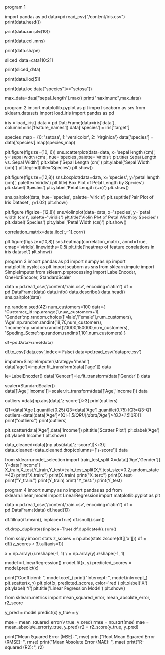 program 1

import pandas as pd
data=pd.read_csv("/content/iris.csv")
print(data.head())

print(data.sample(10))

print(data.columns)

print(data.shape)

sliced_data=data[10:21]

print(sliced_data)

print(data.iloc[5])

print(data.loc[data["species"]=="setosa"])

max_data=data["sepal_length"].max()
print("maximum:",max_data)

program 2
import matplotlib.pyplot as plt
import seaborn as sns
from sklearn.datasets import load_iris
import pandas as pd

iris = load_iris()
data = pd.DataFrame(data=iris['data'], columns=iris['feature_names'])
data['species'] = iris['target']

species_map = {0: 'setosa', 1: 'versicolor', 2: 'virginica'}
data['species'] = data['species'].map(species_map)

plt.figure(figsize=(10, 6))
sns.scatterplot(data=data, x='sepal length (cm)', y='sepal width (cm)', hue='species',palette='viridis')
plt.title('Sepal Length vs. Sepal Width')
plt.xlabel('Sepal Length (cm)')
plt.ylabel('Sepal Width (cm)')
plt.legend(title='Species')
plt.show()

plt.figure(figsize=(12,8))
sns.boxplot(data=data, x='species', y='petal length (cm)', palette='viridis')
plt.title('Box Plot of Petal Length by Species')
plt.xlabel('Species')
plt.ylabel('Petal Length (cm)')
plt.show()

sns.pairplot(data, hue='species', palette='viridis')
plt.suptitle('Pair Plot of Iris Dataset', y=1.02)
plt.show()

plt.figure (figsize=(12,8))
sns.violinplot(data=data, x='species', y='petal width (cm)', palette='viridis')
plt.title('Violin Plot of Petal Width by Species')
plt.xlabel('Species')
plt.ylabel('Petal Width (cm)')
plt.show()

correlation_matrix=data.iloc[:,:-1].corr()

plt.figure(figsize=(10,8))
sns.heatmap(correlation_matrix, annot=True, cmap='viridis', linewidths=0.5)
plt.title('heatmap of feature correlations in iris dataset')
plt.show()

progarm 3
import pandas as pd
import numpy as np
import matplotlib.pyplot as plt
import seaborn as sns
from sklearn.impute import SimpleImputer
from sklearn.preprocessing import LabelEncoder, OneHotEncoder, StandardScaler

data = pd.read_csv('/content/train.csv', encoding='latin1')
df = pd.DataFrame(data)
data.info()
data.describe()
data.head()
sns.pairplot(data)

np.random.seed(42)
num_customers=100
data={
    'Customer_id':np.arange(1,num_customers+1),
    'Gender':np.random.choice(['Male','Female'],num_customers),
    'Age':np.random.randint(18,70,num_customers),
    'Income':np.random.randint(20000,150000,num_customers),
    'Speding_Score':np.random.randint(1,101,num_customers)
}

df=pd.DataFrame(data)

df.to_csv('data.csv',index = False)
data=pd.read_csv('datapre.csv')

imputer=SimpleImputer(strategy='mean')
data['age']=imputer.fit_transform(data[['age']])
data

le=LabelEncoder()
data['Gender']=le.fit_transform(data['Gender'])
data

scaler=StandardScaler()
data[['Age','Income']]=scaler.fit_transform(data[['Age','Income']])
data

outliers =data[np.abs(data['z-score'])>3]
print(outliers)

Q1=data['Age'].quantile(0.25)
Q3=data['Age'].quantile(0.75)
IQR=Q3-Q1
outliers=data[(data['Age']<(Q1-1.5*IQR))|(data['Age']>(Q3+1.5*IQR))]
print("outliers:")
print(outliers)

plt.scatter(data['Age'],data['Income'])
plt.title('Scatter Plot')
plt.xlabel('Age')
plt.ylabel('Income')
plt.show()

data_cleaned=data[(np.abs(data['z-score'])<=3)]
data_cleaned=data_cleaned.drop(columns=['z-score'])
data

from sklearn.model_selection import train_test_split
X=data[['Age','Gender']]
Y=data['Income']
X_train,X_test,Y_train,Y_test=train_test_split(X,Y,test_size=0.2,random_state=42)
print("X_train:")
print(X_train)
print("X_test:")
print(X_test)
print("Y_train:")
print(Y_train)
print("Y_test:")
print(Y_test)

program 4
import numpy as np
import pandas as pd
from sklearn.linear_model import LinearRegression
import matplotlib.pyplot as plt

data = pd.read_csv('/content/train.csv', encoding='latin1')
df = pd.DataFrame(data)
df.head(10)

df.fillna(df.mean(), inplace=True)
df.isnull().sum()

df.drop_duplicates(inplace=True)
df.duplicated().sum()

from scipy import stats
z_scores = np.abs(stats.zscore(df[['x']]))
df = df[(z_scores < 3).all(axis=1)]

x = np.array(x).reshape(-1, 1)
y = np.array(y).reshape(-1, 1)

model = LinearRegression()
model.fit(x, y)
predicted_scores = model.predict(x)

print("Coefficient: ", model.coef_)
print("Intercept: ", model.intercept_)
plt.scatter(x, y)
plt.plot(x, predicted_scores, color='red')
plt.xlabel('X')
plt.ylabel('Y')
plt.title('Linear Regression Model')
plt.show()

from sklearn.metrics import mean_squared_error, mean_absolute_error, r2_score

y_pred = model.predict(x)
y_true = y

mse = mean_squared_error(y_true, y_pred)
rmse = np.sqrt(mse)
mae = mean_absolute_error(y_true, y_pred)
r2 = r2_score(y_true, y_pred)

print("Mean Squared Error (MSE): ", mse)
print("Root Mean Squared Error (RMSE): ", rmse)
print("Mean Absolute Error (MAE): ", mae)
print("R-squared (R2): ", r2)
